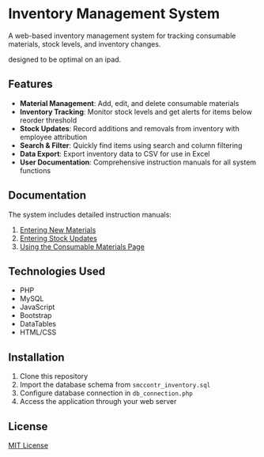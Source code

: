 # Inventory Management System

A web-based inventory management system for tracking consumable materials, stock levels, and inventory changes.

designed to be optimal on an ipad.

## Features

- **Material Management**: Add, edit, and delete consumable materials
- **Inventory Tracking**: Monitor stock levels and get alerts for items below reorder threshold
- **Stock Updates**: Record additions and removals from inventory with employee attribution
- **Search & Filter**: Quickly find items using search and column filtering
- **Data Export**: Export inventory data to CSV for use in Excel
- **User Documentation**: Comprehensive instruction manuals for all system functions

## Documentation

The system includes detailed instruction manuals:

1. [Entering New Materials](manual_new_materials.html)
2. [Entering Stock Updates](manual_stock_updates.html)
3. [Using the Consumable Materials Page](manual_consumable_materials.html)

## Technologies Used

- PHP
- MySQL
- JavaScript
- Bootstrap
- DataTables
- HTML/CSS

## Installation

1. Clone this repository
2. Import the database schema from `smccontr_inventory.sql`
3. Configure database connection in `db_connection.php`
4. Access the application through your web server

## License

[MIT License](LICENSE) 
